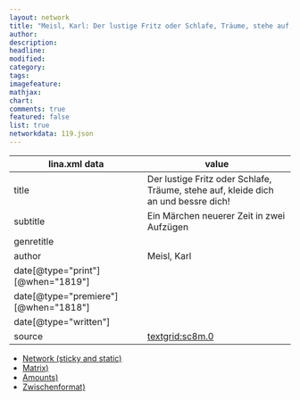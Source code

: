 ```yaml
---
layout: network
title: "Meisl, Karl: Der lustige Fritz oder Schlafe, Träume, stehe auf, kleide dich an und bessre dich! (1818)"
author:
description:
headline:
modified:
category:
tags:
imagefeature: 
mathjax: 
chart: 
comments: true
featured: false
list: true
networkdata: 119.json
---
```

lina.xml data  | value
------------- | -------------
title|Der lustige Fritz oder Schlafe, Träume, stehe auf, kleide dich an und bessre dich!
subtitle|Ein Märchen neuerer Zeit in zwei Aufzügen
genretitle|
author|Meisl, Karl
date[@type="print"][@when="1819"]|
date[@type="premiere"][@when="1818"]|
date[@type="written"]|
source|[textgrid:sc8m.0](https://textgridlab.org/1.0/tgcrud-public/rest/textgrid:sc8m.0/data)



* [Network (sticky and static)](/linas/network119)
* [Matrix)](/linas/matrix119)
* [Amounts)](/linas/amount119)
* [Zwischenformat)](/linas/lina119 )
